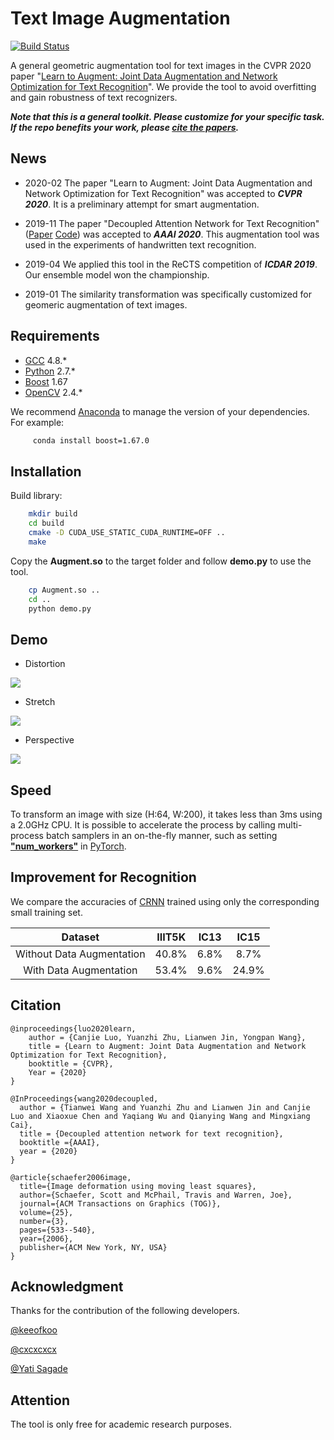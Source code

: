 # Text Image Augmentation

[![Build Status](https://travis-ci.org/Canjie-Luo/Text-Image-Augmentation.svg?branch=master)](https://travis-ci.org/Canjie-Luo/Text-Image-Augmentation)

A general geometric augmentation tool for text images in the CVPR 2020 paper "[Learn to Augment: Joint Data Augmentation and Network Optimization for Text Recognition](https://arxiv.org/abs/2003.06606)". We provide the tool to avoid overfitting and gain robustness of text recognizers. 

***Note that this is a general toolkit. Please customize for your specific task. If the repo benefits your work, please [cite the papers](https://github.com/Canjie-Luo/Text-Image-Augmentation#citation).***

## News
- 2020-02 The paper "Learn to Augment: Joint Data Augmentation and Network Optimization for Text Recognition" was accepted to ***CVPR 2020***. It is a preliminary attempt for smart augmentation. 

- 2019-11 The paper "Decoupled Attention Network for Text Recognition" ([Paper](https://arxiv.org/abs/1912.10205) [Code](https://github.com/Wang-Tianwei/Decoupled-attention-network)) was accepted to ***AAAI 2020***. This augmentation tool was used in the experiments of handwritten text recognition.

- 2019-04 We applied this tool in the ReCTS competition of ***ICDAR 2019***. Our ensemble model won the championship.

- 2019-01 The similarity transformation was specifically customized for geomeric augmentation of text images. 

## Requirements

- [GCC](https://gcc.gnu.org/gcc-4.8/) 4.8.*
- [Python](https://www.python.org/) 2.7.*
- [Boost](https://www.boost.org/) 1.67
- [OpenCV](https://opencv.org/) 2.4.*

We recommend [Anaconda](https://www.anaconda.com/) to manage the version of your dependencies. For example:

```bash
     conda install boost=1.67.0
```

## Installation
Build library:

```bash
    mkdir build
    cd build
    cmake -D CUDA_USE_STATIC_CUDA_RUNTIME=OFF ..
    make
```

Copy the **Augment.so** to the target folder and follow **demo.py** to use the tool.

```bash
    cp Augment.so ..
    cd ..
    python demo.py
```

## Demo

- Distortion

![](pic/gif_Distort.gif) 

- Stretch

![](pic/gif_Stretch.gif)

- Perspective

![](pic/gif_Perspective.gif)

## Speed

To transform an image with size (H:64, W:200), it takes less than 3ms using a 2.0GHz CPU. It is possible to accelerate the process by calling multi-process batch samplers in an on-the-fly manner, such as setting [**\"num_workers\"**](https://pytorch.org/docs/0.3.1/data.html?highlight=dataset#torch.utils.data.DataLoader) in [PyTorch](https://pytorch.org/docs/0.3.1/data.html?highlight=dataset#torch.utils.data.DataLoader).

## Improvement for Recognition

We compare the accuracies of [CRNN](https://github.com/meijieru/crnn.pytorch) trained using only the corresponding small training set.

| <center>Dataset</center> | <center>IIIT5K</center> | <center>IC13</center> | <center>IC15</center> |
| :---: | :---: | :---: | :---:|
| Without Data Augmentation | <center>40.8%</center> | <center>6.8%</center> | <center>8.7%</center> |
| <center>With Data Augmentation</center> | <center>53.4%</center> | <center>9.6%</center> | <center>24.9%</center> | 


## Citation

```
@inproceedings{luo2020learn,
	author = {Canjie Luo, Yuanzhi Zhu, Lianwen Jin, Yongpan Wang},
	title = {Learn to Augment: Joint Data Augmentation and Network Optimization for Text Recognition},
	booktitle = {CVPR},
	Year = {2020}
}

@InProceedings{wang2020decoupled,
  author = {Tianwei Wang and Yuanzhi Zhu and Lianwen Jin and Canjie Luo and Xiaoxue Chen and Yaqiang Wu and Qianying Wang and Mingxiang Cai}, 
  title = {Decoupled attention network for text recognition}, 
  booktitle ={AAAI}, 
  year = {2020}
}

@article{schaefer2006image,
  title={Image deformation using moving least squares},
  author={Schaefer, Scott and McPhail, Travis and Warren, Joe},
  journal={ACM Transactions on Graphics (TOG)},
  volume={25},
  number={3},
  pages={533--540},
  year={2006},
  publisher={ACM New York, NY, USA}
}
```

## Acknowledgment

Thanks for the contribution of the following developers.

[@keeofkoo](https://github.com/keeofkoo)

[@cxcxcxcx](https://github.com/cxcxcxcx)

[@Yati Sagade](https://github.com/yati-sagade) 
## Attention
The tool is only free for academic research purposes.
